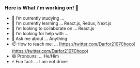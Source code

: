 ### Here is What i'm working on! 👋


- 🔭 I’m currently studying ...
- 🌱 I’m currently learning ... React.js, Redux, Next.js
- 👯 I’m looking to collaborate on ... React.js
- 🤔 I’m looking for help with ...
- 💬 Ask me about ... Anything
- 📫 How to reach me: ... [https://twitter.com/Darfor2107Choco](https://twitter.com/Darfor2107Choco)
- 😄 Pronouns: ... He/Him
- ⚡ Fun fact: ... I am not driver


